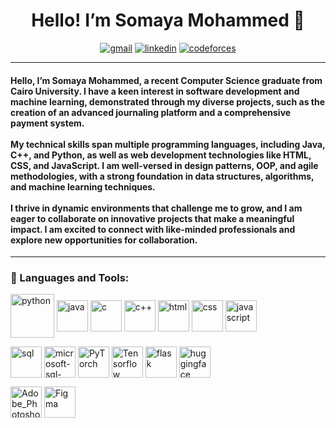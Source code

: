 <h1 align="center">Hello! I’m Somaya Mohammed 👋</h1>
<p align="center">
    <a href="mailto:sooma3mohammed@gmail.com"><img src="https://img.shields.io/badge/gmail-%23D14836.svg?&style=flat&logo=gmail&logoColor=white" alt="gmail"/></a>
    <a href="https://www.linkedin.com/in/somaya-mohammed-3449b121a/"><img src="https://img.shields.io/badge/linkedin-%230177B5?style=flat&logo=linkedin&logoColor=white" alt="linkedin"/></a>
    <a href="https://codeforces.com/profile/Sooma_M"><img src="https://img.shields.io/badge/codeforces-%23D14836.svg?&style=flat&logo=codeforces&logoColor=white" alt="codeforces"/></a>
</p>
  
<hr>

<h4 align="left">
Hello, I’m Somaya Mohammed, a recent Computer Science graduate from Cairo University. I have a keen interest in software development and machine learning, demonstrated through my diverse projects, such as the creation of an advanced journaling platform and a comprehensive payment system.
<br><br>
My technical skills span multiple programming languages, including Java, C++, and Python, as well as web development technologies like HTML, CSS, and JavaScript. I am well-versed in design patterns, OOP, and agile methodologies, with a strong foundation in data structures, algorithms, and machine learning techniques.
<br><br>
I thrive in dynamic environments that challenge me to grow, and I am eager to collaborate on innovative projects that make a meaningful impact. I am excited to connect with like-minded professionals and explore new opportunities for collaboration.
</h4>

<hr>

### 🔧 Languages and Tools:
<p align="left">
<img align="center" src="https://www.svgrepo.com/show/376344/python.svg" alt="python" height="70" width="70" />
<img align="center" src="https://www.vectorlogo.zone/logos/java/java-icon.svg" alt="java" height="50" width="50" />  
<img align="center" src="https://cdn.worldvectorlogo.com/logos/c-1.svg" alt="c"  height="50" width="50" />  
<img align="center" src="https://cdn.worldvectorlogo.com/logos/c.svg" alt="c++"  height="50" width="50" />  
    
<img align="center" src="https://cdn.worldvectorlogo.com/logos/html-1.svg" alt="html" height="50" width="50"/>  
<img align="center" src="https://cdn.worldvectorlogo.com/logos/css-3.svg" alt="css" height="50" width="50" />  
<img align="center" src="https://cdn.worldvectorlogo.com/logos/javascript-1.svg" alt="javascript" height="50" width="50" />  
</p>

<p align="left">
<img align="center" src="https://www.svgrepo.com/show/331760/sql-database-generic.svg" alt="sql" height="50" width="50" />
<img align="center" src="https://www.svgrepo.com/show/303229/microsoft-sql-server-logo.svg" alt="microsoft-sql-server" height="50" width="50" />  
    
<img align="center" src="https://upload.wikimedia.org/wikipedia/commons/1/10/PyTorch_logo_icon.svg" alt="PyTorch"  height="50" width="50" />  
<img align="center" src="https://upload.wikimedia.org/wikipedia/commons/2/2d/Tensorflow_logo.svg" alt="Tensorflow"  height="50" width="50" />  
<img align="center" src="https://www.vectorlogo.zone/logos/pocoo_flask/pocoo_flask-icon.svg" alt="flask" height="50" width="50"/>  
<img align="center" src="https://cdn.worldvectorlogo.com/logos/huggingface-2.svg" alt="huggingface" height="50" width="50" />  
</p>

<p align="left">
<img align="center" src="https://upload.wikimedia.org/wikipedia/commons/a/af/Adobe_Photoshop_CC_icon.svg" alt="Adobe_Photoshop" height="50" width="50" />
<img align="center" src="https://upload.wikimedia.org/wikipedia/commons/3/33/Figma-logo.svg" alt="Figma" height="50" width="50" />  
</p>
